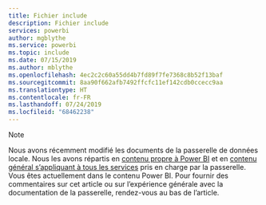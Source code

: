 ```yaml
---
title: Fichier include
description: Fichier include
services: powerbi
author: mgblythe
ms.service: powerbi
ms.topic: include
ms.date: 07/15/2019
ms.author: mblythe
ms.openlocfilehash: 4ec2c2c60a55dd4b7fd89f7fe7368c8b52f13baf
ms.sourcegitcommit: 8aa90f662afb7492ffcfc11ef142cdb0ccecc9aa
ms.translationtype: HT
ms.contentlocale: fr-FR
ms.lasthandoff: 07/24/2019
ms.locfileid: "68462238"
---
```

> [!NOTE]
> Nous avons récemment modifié les documents de la passerelle de données locale. Nous les avons répartis en [contenu propre à Power BI](/power-bi/service-gateway-onprem) et en [contenu général s’appliquant à tous les services](/data-integration/gateway/service-gateway-onprem) pris en charge par la passerelle. Vous êtes actuellement dans le contenu Power BI. Pour fournir des commentaires sur cet article ou sur l’expérience générale avec la documentation de la passerelle, rendez-vous au bas de l’article.